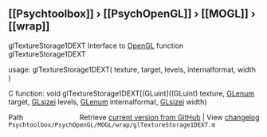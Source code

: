 ## [[Psychtoolbox]] &#8250; [[PsychOpenGL]] &#8250; [[MOGL]] &#8250; [[wrap]]

glTextureStorage1DEXT  Interface to [OpenGL](OpenGL) function glTextureStorage1DEXT  
  
usage:  glTextureStorage1DEXT( texture, target, levels, internalformat, width )  
  
C function:  void glTextureStorage1DEXT[(GLuint]((GLuint) texture, [GLenum](GLenum) target, [GLsizei](GLsizei) levels, [GLenum](GLenum) internalformat, [GLsizei](GLsizei) width)  




<div class="code_header" style="text-align:right;">
  <span style="float:left;">Path&nbsp;&nbsp;</span> <span class="counter">Retrieve <a href=
  "https://raw.github.com/Psychtoolbox-3/Psychtoolbox-3/beta/Psychtoolbox/PsychOpenGL/MOGL/wrap/glTextureStorage1DEXT.m">current version from GitHub</a> | View <a href=
  "https://github.com/Psychtoolbox-3/Psychtoolbox-3/commits/beta/Psychtoolbox/PsychOpenGL/MOGL/wrap/glTextureStorage1DEXT.m">changelog</a></span>
</div>
<div class="code">
  <code>Psychtoolbox/PsychOpenGL/MOGL/wrap/glTextureStorage1DEXT.m</code>
</div>

